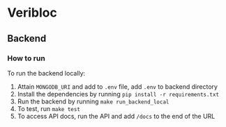 # Veribloc 

## Backend
### How to run 

To run the backend locally: 
1. Attain `MONGODB_URI` and add to `.env` file, add `.env` to backend directory
2. Install the dependencies by running `pip install -r requirements.txt`
3. Run the backend by running `make run_backend_local`
4. To test, run `make test`
5. To access API docs, run the API and add `/docs` to the end of the URL


